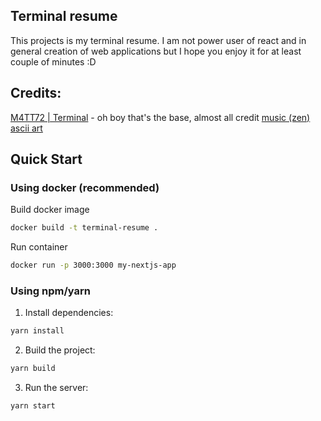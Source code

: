 ## Terminal resume

This projects is my terminal resume. I am not power user of react and in general creation of web applications but I hope you enjoy it for at least couple of minutes :D 

## Credits:
[M4TT72 | Terminal](https://term.m4tt72.com) - oh boy that's the base, almost all credit
[music (zen)](https://pixabay.com/music/search/genre/ambient/)
[ascii art](https://emojicombos.com/)

## Quick Start

### Using docker (recommended)
Build docker image

```bash
docker build -t terminal-resume .
```

Run container

```bash
docker run -p 3000:3000 my-nextjs-app
```

### Using npm/yarn

1. Install dependencies:

```bash
yarn install
```

2. Build the project:

```bash
yarn build
```

3. Run the server:

```bash
yarn start
```